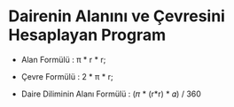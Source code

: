 # Dairenin Alanını ve Çevresini Hesaplayan Program

- Alan Formülü : π * r * r;

- Çevre Formülü : 2 * π * r;

- Daire Diliminin Alanı Formülü : (𝜋 * (r*r) * 𝛼) / 360